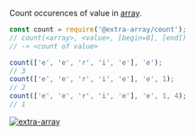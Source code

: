 Count occurences of value in [array].

```javascript
const count = require('@extra-array/count');
// count(<array>, <value>, [begin=0], [end])
// -> <count of value>

count(['e', 'e', 'r', 'i', 'e'], 'e');
// 3
count(['e', 'e', 'r', 'i', 'e'], 'e', 1);
// 2
count(['e', 'e', 'r', 'i', 'e'], 'e', 1, 4);
// 1
```


[![extra-array](https://i.imgur.com/nwyrmkW.jpg)](https://www.npmjs.com/package/extra-array)

[array]: https://developer.mozilla.org/en-US/docs/Web/JavaScript/Guide/Indexed_collections`
